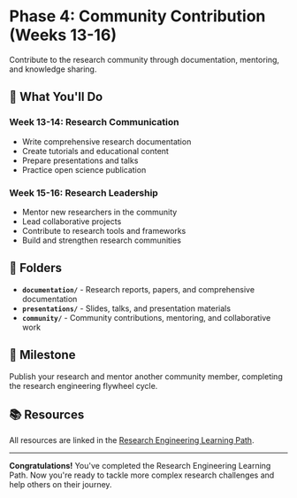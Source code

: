 # Phase 4: Community Contribution (Weeks 13-16)

Contribute to the research community through documentation, mentoring, and knowledge sharing.

## 📝 What You'll Do

### Week 13-14: Research Communication
- Write comprehensive research documentation
- Create tutorials and educational content
- Prepare presentations and talks
- Practice open science publication

### Week 15-16: Research Leadership
- Mentor new researchers in the community
- Lead collaborative projects
- Contribute to research tools and frameworks
- Build and strengthen research communities

## 📁 Folders

- **`documentation/`** - Research reports, papers, and comprehensive documentation
- **`presentations/`** - Slides, talks, and presentation materials
- **`community/`** - Community contributions, mentoring, and collaborative work

## 🎯 Milestone

Publish your research and mentor another community member, completing the research engineering flywheel cycle.

## 📚 Resources

All resources are linked in the [Research Engineering Learning Path](https://averagejoeslab.com/docs/intro#phase-4-community-contribution-weeks-13-16).

---

**Congratulations!** You've completed the Research Engineering Learning Path. Now you're ready to tackle more complex research challenges and help others on their journey.
